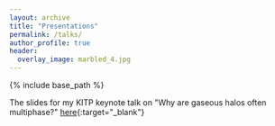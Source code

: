 ```yaml
---
layout: archive
title: "Presentations"
permalink: /talks/
author_profile: true
header:
  overlay_image: marbled_4.jpg
---
```


{% include base_path %}

The slides for my KITP keynote talk on "Why are gaseous halos often multiphase?" [here](http://dfielding14.github.io/Multiphase_Keynote_KITP_Fielding_LR/index.html){:target="_blank"}